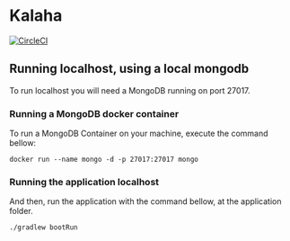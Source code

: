 # Kalaha

[![CircleCI](https://circleci.com/gh/wilsonrf/kalaha/tree/master.svg?style=svg)](https://circleci.com/gh/wilsonrf/kalaha/tree/master)

## Running localhost, using a local mongodb
To run localhost you will need a MongoDB running on port 27017.

### Running a MongoDB docker container

To run a MongoDB Container on your machine, execute the command bellow:

```
docker run --name mongo -d -p 27017:27017 mongo
```

### Running the application localhost

And then, run the application with the command bellow, at the application folder.

```
./gradlew bootRun
```